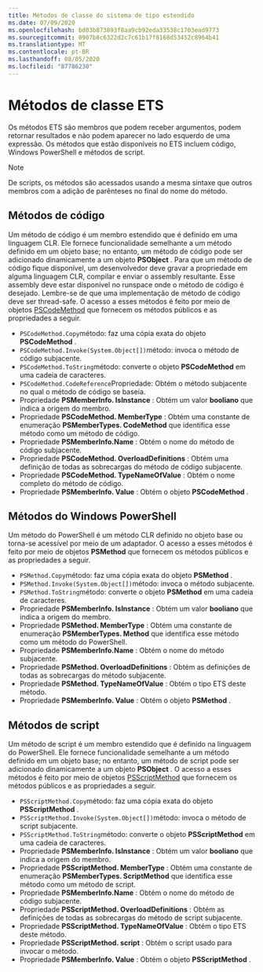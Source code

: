 ```yaml
---
title: Métodos de classe do sistema de tipo estendido
ms.date: 07/09/2020
ms.openlocfilehash: bd03b873893f8aa9cb92eda33538c1703ead9773
ms.sourcegitcommit: 0907b8c6322d2c7c61b17f8168d53452c8964b41
ms.translationtype: MT
ms.contentlocale: pt-BR
ms.lasthandoff: 08/05/2020
ms.locfileid: "87786230"
---
```

# <a name="ets-class-methods"></a>Métodos de classe ETS

Os métodos ETS são membros que podem receber argumentos, podem retornar resultados e não podem aparecer no lado esquerdo de uma expressão. Os métodos que estão disponíveis no ETS incluem código, Windows PowerShell e métodos de script.

> [!NOTE]
> De scripts, os métodos são acessados usando a mesma sintaxe que outros membros com a adição de parênteses no final do nome do método.

## <a name="code-methods"></a>Métodos de código

Um método de código é um membro estendido que é definido em uma linguagem CLR. Ele fornece funcionalidade semelhante a um método definido em um objeto base; no entanto, um método de código pode ser adicionado dinamicamente a um objeto **PSObject** . Para que um método de código fique disponível, um desenvolvedor deve gravar a propriedade em alguma linguagem CLR, compilar e enviar o assembly resultante. Esse assembly deve estar disponível no runspace onde o método de código é desejado. Lembre-se de que uma implementação de método de código deve ser thread-safe. O acesso a esses métodos é feito por meio de objetos [PSCodeMethod](/dotnet/api/system.management.automation.pscodemethod) que fornecem os métodos públicos e as propriedades a seguir.

- `PSCodeMethod.Copy`método: faz uma cópia exata do objeto **PSCodeMethod** .
- `PSCodeMethod.Invoke(System.Object[])`método: invoca o método de código subjacente.
- `PSCodeMethod.ToString`método: converte o objeto **PSCodeMethod** em uma cadeia de caracteres.
- `PSCodeMethod.CodeReference`Propriedade: Obtém o método subjacente no qual o método de código se baseia.
- Propriedade **PSMemberInfo. IsInstance** : Obtém um valor **booliano** que indica a origem do membro.
- Propriedade **PSCodeMethod. MemberType** : Obtém uma constante de enumeração **PSMemberTypes. CodeMethod** que identifica esse método como um método de código.
- Propriedade **PSMemberInfo.Name** : Obtém o nome do método de código subjacente.
- Propriedade **PSCodeMethod. OverloadDefinitions** : Obtém uma definição de todas as sobrecargas do método de código subjacente.
- Propriedade **PSCodeMethod. TypeNameOfValue** : Obtém o nome completo do método de código.
- Propriedade **PSMemberInfo. Value** : Obtém o objeto **PSCodeMethod** .

## <a name="windows-powershell-methods"></a>Métodos do Windows PowerShell

Um método do PowerShell é um método CLR definido no objeto base ou torna-se acessível por meio de um adaptador. O acesso a esses métodos é feito por meio de objetos **PSMethod** que fornecem os métodos públicos e as propriedades a seguir.

- `PSMethod.Copy`método: faz uma cópia exata do objeto **PSMethod** .
- `PSMethod.Invoke(System.Object[])`método: invoca o método subjacente.
- `PSMethod.ToString`método: converte o objeto **PSMethod** em uma cadeia de caracteres.
- Propriedade **PSMemberInfo. IsInstance** : Obtém um valor **booliano** que indica a origem do membro.
- Propriedade **PSMethod. MemberType** : Obtém uma constante de enumeração **PSMemberTypes. Method** que identifica esse método como um método do PowerShell.
- Propriedade **PSMemberInfo.Name** : Obtém o nome do método subjacente.
- Propriedade **PSMethod. OverloadDefinitions** : Obtém as definições de todas as sobrecargas do método subjacente.
- Propriedade **PSMethod. TypeNameOfValue** : Obtém o tipo ETS deste método.
- Propriedade **PSMemberInfo. Value** : Obtém o objeto **PSMethod** .

## <a name="script-methods"></a>Métodos de script

Um método de script é um membro estendido que é definido na linguagem do PowerShell. Ele fornece funcionalidade semelhante a um método definido em um objeto base; no entanto, um método de script pode ser adicionado dinamicamente a um objeto **PSObject** . O acesso a esses métodos é feito por meio de objetos [PSScriptMethod](/dotnet/api/system.management.automation.psscriptmethod) que fornecem os métodos públicos e as propriedades a seguir.

- `PSScriptMethod.Copy`método: faz uma cópia exata do objeto **PSScriptMethod** .
- `PSScriptMethod.Invoke(System.Object[])`método: invoca o método de script subjacente.
- `PSScriptMethod.ToString`método: converte o objeto **PSScriptMethod** em uma cadeia de caracteres.
- Propriedade **PSMemberInfo. IsInstance** : Obtém um valor **booliano** que indica a origem do membro.
- Propriedade **PSScriptMethod. MemberType** : Obtém uma constante de enumeração **PSMemberTypes. ScriptMethod** que identifica esse método como um método de script.
- Propriedade **PSMemberInfo.Name** : Obtém o nome do método de código subjacente.
- Propriedade **PSScriptMethod. OverloadDefinitions** : Obtém as definições de todas as sobrecargas do método de script subjacente.
- Propriedade **PSScriptMethod. TypeNameOfValue** : Obtém o tipo ETS deste método.
- Propriedade **PSScriptMethod. script** : Obtém o script usado para invocar o método.
- Propriedade **PSMemberInfo. Value** : Obtém o objeto **PSScriptMethod** .
